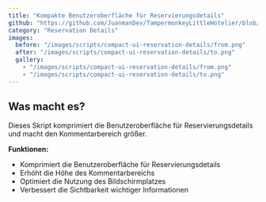 ```yaml
---
title: "Kompakte Benutzeroberfläche für Reservierungsdetails"
github: "https://github.com/JuanmanDev/TampermonkeyLittleHotelier/blob/main/frontdesk/reservationDetails/compactUIReservationDetails.user.js"
category: "Reservation Details"
images:
  before: "/images/scripts/compact-ui-reservation-details/from.png"
  after: "/images/scripts/compact-ui-reservation-details/to.png"
  gallery:
    - "/images/scripts/compact-ui-reservation-details/from.png"
    - "/images/scripts/compact-ui-reservation-details/to.png"
---
```


## Was macht es?

Dieses Skript komprimiert die Benutzeroberfläche für Reservierungsdetails und macht den Kommentarbereich größer.

**Funktionen:**
- Komprimiert die Benutzeroberfläche für Reservierungsdetails
- Erhöht die Höhe des Kommentarbereichs
- Optimiert die Nutzung des Bildschirmplatzes
- Verbessert die Sichtbarkeit wichtiger Informationen
